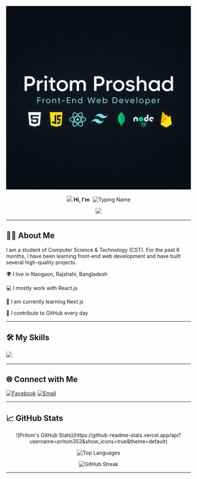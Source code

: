 <img src="https://raw.githubusercontent.com/pritom352/pritom352/refs/heads/main/ChatGPT%20Image%20Jun%2025%2C%202025%2C%2009_20_24%20AM.png" alt="GitHub Banner" width="100%" height="500" />

<p align="center">
  <img src="https://em-content.zobj.net/thumbs/240/apple/354/waving-hand_1f44b.png" height="24" />
  <b>Hi, I'm</b>&nbsp;
  <img src="https://readme-typing-svg.demolab.com?font=Fira+Code&size=24&pause=1000&color=0E91EC&width=220&lines=Pritom+Proshad" alt="Typing Name" />
</p>





<div align="center">
  <img src="https://capsule-render.vercel.app/api?type=waving&color=0:E1EAFC,100:F6D5F7&height=200&section=header&text=HRIDAY%20SONAR&fontSize=40&fontColor=fff&animation=fadeIn&fontAlignY=38&desc=Frontend%20Developer%20|%20MERN%20Stack%20Enthusiast&descAlignY=51&descAlign=62"/>
</div>

---

## 🧑‍💻 About Me


I am a student of Computer Science & Technology (CST). For the past 6 months, I have been learning front-end web development and have built several high-quality projects.

🌍 I live in Naogaon, Rajshahi, Bangladesh

💻 I mostly work with React.js

🌱 I am currently learning Next.js

🔁 I contribute to GitHub every day

---

## 🛠️ My Skills

<p align="left">
  <img src="https://skillicons.dev/icons?i=html,css,js,react,nodejs,express,mongodb,tailwind,git,github,vscode" />
</p>

---

## 🌐 Connect with Me

[![Facebook](https://img.shields.io/badge/Facebook-1877F2?style=for-the-badge&logo=facebook&logoColor=white)](https://www.facebook.com/pritom.proshad.2024)
[![Email](https://img.shields.io/badge/Gmail-D14836?style=for-the-badge&logo=gmail&logoColor=white)](mailto:pritomproshad@gmail.com)

---

## 📈 GitHub Stats

<div align="center">
![Pritom's GitHub Stats](https://github-readme-stats.vercel.app/api?username=pritom352&show_icons=true&theme=default)
  
![Top Languages](https://github-readme-stats.vercel.app/api/top-langs/?username=pritom352&layout=compact)

![GitHub Streak](https://github-readme-streak-stats.herokuapp.com/?user=pritom352)
</div>


---

